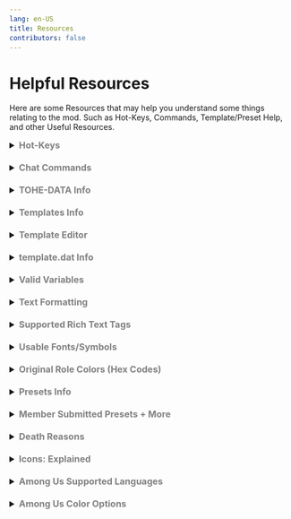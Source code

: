 ```yaml
---
lang: en-US
title: Resources
contributors: false
---
```


# Helpful Resources
Here are some Resources that may help you understand some things relating to the mod. Such as Hot-Keys, Commands, Template/Preset Help, and other Useful Resources.

<font size=3em>
<details>
<summary><b><font color=gray>Hot-Keys</font></b></summary>
Below is a list of Hot-Keys that you can use to make your experience better while playing TOHE. You can use these Hot-Keys to perform certain actions.<br>
<details>
<summary><b><font color=red>Everyone</font></b></summary>
<details>
<summary><b><font color=orange>Everyone - General</font></b></summary>
<table>
<tr>
<td align="center"> <b>Hot-Key</b></td>
<td align="center"> <b>Function</b></td>
</tr>
<tr>
<td><kbd>LeftAlt</kbd> + <kbd>Return</kbd></td>
<td>Switch to Fullscreen.</td>
</tr>
<tr>
<td><kbd>LeftAlt</kbd> + <kbd>F4</kbd></td>
<td>Use the Secret TOHE Exclusive Role.</td>
</tr>
</table>
</details>
<br>
<details>
<summary><b><font color=orange>Everyone - Mod Only</font></b></summary>
<table>
<tr>
<td align="center"> <b>Hot-Key</b></td>
<td align="center"> <b>Function</b></td>
</tr>
<tr>
<td><kbd>Ctrl</kbd></td>
<td>Go through Dropship walls in lobby.</td>
</tr>
<tr>
<td><kbd>Tab</kbd></td>
<td>Do next page.</td>
</tr>
<tr>
<td><kbd>F1</kbd></td>
<td>Show role info.</td>
</tr>
<tr>
<td><kbd>F2</kbd></td>
<td>Show add-ons info.</td>
</tr>
<tr>
<td><kbd>F3</kbd></td>
<td>Show role settings.</td>
</tr>
<tr>
<td><kbd>F4</kbd></td>
<td>Show add-ons settings.</td>
</tr>
<tr>
<td><kbd>F10</kbd></td>
<td>Open the game directory.</td>
</tr>
<tr>
<td><kbd>F5</kbd> + <kbd>T</kbd></td>
<td>Reload Custom Translations.</td>
</tr>
<tr>
<td><kbd>F5</kbd> + <kbd>X</kbd></td>
<td>Export Custom Translations and Role Colors.</td>
</tr>
<tr>
<td><kbd>F11</kbd> + <kbd>LeftAlt</kbd></td>
<td>Change the resolution.</td>
</tr>
<tr>
<td><kbd>F1</kbd> + <kbd>LeftCtrl</kbd></td>
<td>Send logs.</td>
</tr>
<tr>
<td><kbd>LeftAlt</kbd> + <kbd>C</kbd></td>
<td>Copy current settings.</td>
</tr>
</table>
</details>
</details>
<br>
<details>
<summary><b><font color=red>Host Only</font></b></summary>
<br>
<details>
<summary><b><font color=orange>Host Only - General</font></b></summary>
<table>
<tr>
<td align="center"> <b>Hot-Key</b></td>
<td align="center"> <b>Function</b></td>
</tr>
<tr>
<td><kbd>C</kbd></td>
<td>Cancel start count down.</td>
</tr>
<tr>
<td><kbd>G</kbd></td>
<td>Show intro.</td>
</tr>
<tr>
<td><kbd>I</kbd></td>
<td>Get Present Coordinate.</td>
</tr>
<tr>
<td><kbd>F6</kbd></td>
<td>Force end meeting & count votes.</td>
</tr>
<tr>
<td><kbd>LeftShift</kbd></td>
<td>Force start game.</td>
</tr>
<tr>
<td><kbd>LeftCtrl</kbd> + <kbd>LMB</kbd></td>
<td>Kill hovered player.</td>
</tr>
<tr>
<td><kbd>N</kbd> + <kbd>LeftCtrl</kbd></td>
<td>Displays the currently valid settings.</td>
</tr>
<tr>
<td><kbd>Return</kbd> + <kbd>C</kbd> + <kbd>LeftShift</kbd></td>
<td>Show chat.</td>
</tr>
<tr>
<td><kbd>Return</kbd> + <kbd>L</kbd> + <kbd>LeftShift</kbd></td>
<td>Force end game.</td>
</tr>
<tr>
<td><kbd>Return</kbd> + <kbd>M</kbd> + <kbd>LeftShift</kbd></td>
<td>Force start/end meeting.</td>
</tr>
<tr>
<td><kbd>LeftCtrl</kbd> + <kbd>LeftShift</kbd> + <kbd>E</kbd> + <kbd>Return</kbd></td>
<td>Suicide.</td>
</tr>
</table>
</details>
<br>
<details>
<summary><b><font color=orange>Host Only - Debug</font></b></summary>
<table>
<tr>
<td align="center"> <b>Hot-Key</b></td>
<td align="center"> <b>Function</b></td>
</tr>
<tr>
<td><kbd>=</kbd></td>
<td>Task number display toggle.</td>
</tr>
<tr>
<td><kbd>B</kbd></td>
<td>All players exit vent.</td>
</tr>
<tr>
<td><kbd>C</kbd></td>
<td>All players enter vent.</td>
</tr>
<tr>
<td><kbd>N</kbd></td>
<td>Clear vent.</td>
</tr>
<tr>
<td><kbd>P</kbd></td>
<td>Get Position.</td>
</tr>
<tr>
<td><kbd>Y</kbd></td>
<td>Force sync custom settings.</td>
</tr>
<tr>
<td><kbd>F2</kbd> + <kbd>LeftCtrl</kbd></td>
<td>Whether the toggle log is also output in the game.</td>
</tr>
<tr>
<td><kbd>LeftShift</kbd> + <kbd>V</kbd> + <kbd>Return</kbd></td>
<td>Teleport all players to the host.</td>
</tr>
<tr>
<td><kbd>Return</kbd> + <kbd>F</kbd> + <kbd>LeftShift</kbd></td>
<td>Kill flash.</td>
</tr>
<tr>
<td><kbd>Return</kbd> + <kbd>V</kbd> + <kbd>LeftShift</kbd></td>
<td>Clear self vote only in local game.</td>
</tr>
<tr>
<td><kbd>Return</kbd> + <kbd>D</kbd> + <kbd>LeftShift</kbd></td>
<td>Open all the doors in Airship map.</td>
</tr>
<tr>
<td><kbd>Return</kbd> + <kbd>K</kbd> + <kbd>LeftShift</kbd></td>
<td>Set kill cooldown to 0 seconds.</td>
</tr>
<tr>
<td><kbd>Return</kbd> + <kbd>T</kbd> + <kbd>LeftShift</kbd></td>
<td>Complete all your tasks.</td>
</tr>
</table>
</details>
</details>

> From: The Enhanced Network + Compiling: NotPyro404
</details>
<br>
<details>
<summary><b><font color=gray>Chat Commands</font></b></summary>

Below is a list of commands that you can use to make your experience better while playing TOHE. You can use these commands in the chat box to perform certain actions.<br><br>

Note: Commands that are italicized are considered "essential" and are recommended for all players.<br>
<details>
<summary><b><font color=red>Everyone</font></b></summary>
<details>
<summary><b><font color=orange>Everyone - General</font></b></summary>
<table>
<tr>
<td align="center"> <b>Command</b></td>
<td align="center"> <b>Function</b></td>
</tr>
<tr>
<td>/apocinfo</td>
<td>See how Apocalypse roles work.</td>
</tr>
<tr>
<td>/apocalypseinfo</td>
<td>See how Apocalypse roles work.</td>
</tr>
<tr>
<td>/color [color]</td>
<td>Change your Color to any, even if someone's taken it.</td>
</tr>
<tr>
<td>/colour [color]</td>
<td>Change your Color to any, even if someone's taken it.</td>
</tr>
<tr>
<td><b><i>/d</i></b></td>
<td><b>See how you died.</b></td>
</tr>
<tr>
<td><b><i>/death</i></b></td>
<td><b>See how you died.</b></td>
</tr>
<tr>
<td>/ghostinfo</td>
<td>See how Ghost roles work.</td>
</tr>
<tr>
<td>/h</td>
<td>Display out-of-date command info.</td>
</tr>
<tr>
<td>/help</td>
<td>Display out-of-date command info.</td>
</tr>
<tr>
<td>/icon</td>
<td><b>Display icons and what they mean.</b></td>
</tr>
<tr>
<td>/icons</td>
<td>Display icons and what they mean.</td>
</tr>
<tr>
<td>/iconhelp</td>
<td>Display icons and what they mean.</td>
</tr>
<tr>
<td>/kc</td>
<td>See how many killers remain.</td>
</tr>
<tr>
<td>/kcount</td>
<td>See how many killers remain.</td>
</tr>
<tr>
<td>/kh</td>
<td>Display the kill events of the previous round.</td>
</tr>
<tr>
<td>/killlog</td>
<td>Display the kill events of the previous round.</td>
</tr>
<tr>
<td><b><i>/l</i></b></td>
<td><b>Display the results of the previous round.</b></td>
</tr>
<tr>
<td><b><i>/lastresult</i></b></td>
<td><b>Display the results of the previous round.</b></td>
</tr>
<tr>
<td><b><i>/m</i></b></td>
<td><b>See your Role Info.</b></td>
</tr>
<tr>
<td><b><i>/myrole</i></b></td>
<td><b>See your Role Info.</b></td>
</tr>
<tr>
<td>/me</td>
<td>Gives information about the player's Friend Code, PUID, and more.</td>
</tr>
<tr>
<td>/n [r/roles]</td>
<td>Show all enabled roles.</td>
</tr>
<tr>
<td>/now [r/roles]</td>
<td>Show all enabled roles.</td>
</tr>
<tr>
<td>/n [a/all]</td>
<td>Show all enabled settings.</td>
</tr>
<tr>
<td>/now [a/all]</td>
<td>Show all enabled settings.</td>
</tr>
<tr>
<td>/qt</td>
<td>Leave lobby forever.</td>
</tr>
<tr>
<td>/quit</td>
<td>Leave lobby forever.</td>
</tr>
<tr>
<td>/rn [name]</td>
<td>Rename yourself in this session.</td>
</tr>
<tr>
<td>/rename [name]</td>
<td>Rename yourself in this session.</td>
</tr>
<tr>
<td>/r</td>
<td>Display list of active roles.</td>
</tr>
<tr>
<td><b><i>/r [name]</i></b></td>
<td><b>Display info on specified role.</b></td>
</tr>
<tr>
<td><b><i>/role [name]</i></b></td>
<td><b>Display info on specified role.</b></td>
</tr>
<tr>
<td>/rs</td>
<td>Display the roles played of the previous round.</td>
</tr>
<tr>
<td>/rolesummary</td>
<td>Display the roles played of the previous round.</td>
</tr>
<tr>
<td>/sum</td>
<td>Display the roles played of the previous round.</td>
</tr>
<tr>
<td>/summary</td>
<td>Display the roles played of the previous round.</td>
</tr>
<tr>
<td>/t [title]</td>
<td>Display a template.</td>
</tr>
<tr>
<td>/template [title]</td>
<td>Display a template.</td>
</tr>
<tr>
<td>/tpin</td>
<td>TP In the Dropship.</td>
</tr>
<tr>
<td>/tpout</td>
<td>TP Out the Dropship.</td>
</tr>
<tr>
<td>/vote</td>
<td>Vote any player you wish.</td>
</tr>
<tr>
<td>/win</td>
<td>Display the players that won the previous round.</td>
</tr>
<tr>
<td>/winner</td>
<td>Display the players that won the previous round.</td>
</tr>
<tr>
<td>/xf</td>
<td>Fix when names cover chat.</td>
</tr>
</table>
</details>
<br>
<details>
<summary><b><font color=orange>Everyone - Minigames</font></b></summary>
<table>
<tr>
<td align="center"> <b>Command</b></td>
<td align="center"> <b>Function</b></td>
</tr>
<tr>
<td>/8ball</td>
<td>"Shake" an 8ball.</td>
</tr>
<tr>
<td>/coinflip</td>
<td>Flip a Coin.</td>
</tr>
<tr>
<td>/gno [#]</td>
<td>Guess the Number.</td>
</tr>
<tr>
<td>/rand [#] [#]</td>
<td>Generate Random Number between the 2 values you gave.</td>
</tr>
<tr>
<td>/rps</td>
<td>Play Rock Paper Scissors.</td>
</tr>
</table>
</details>
<br>
<details>
<summary><b><font color=orange>Everyone - Mod Only</font></b></summary>
<table>
<tr>
<td align="center"> <b>Command</b></td>
<td align="center"> <b>Function</b></td>
</tr>
<tr>
<td>/dump</td>
<td>Dump Logs to Desktop.</td>
</tr>
<tr>
<td>/v</td>
<td>Check all player's mod version.</td>
</tr>
<tr>
<td>/version</td>
<td>Check all player's mod version.</td>
</tr>
</table>
</details>
<br>
<details>
<summary><b><font color=orange>Everyone - Role Specific</font></b></summary>
<table>
<tr>
<td align="center"> <b>Command</b></td>
<td align="center"> <b>Function</b></td>
</tr>
<tr>
<td><b><i>/id</i></b></td>
<td><b>Show all IDs of players in the lobby.</b></td>
</tr>
<tr>
<td>/answer [ⓐ/ⓑ/ⓒ]</td>
<td>Answer the Quizmaster's question if they've targeted you.</td>
</tr>
<tr>
<td>/qmquiz</td>
<td>Re-send the Quizmaster's question if you need to see it again.</td>
</tr>
<tr>
<td>/bt [ID] [role]</td>
<td>Guess the Role of another Player.</td>
</tr>
<tr>
<td>/cmp [ID] [ID]</td>
<td>Compare the alignments of two players as Inspector.</td>
</tr>
<tr>
<td>/duel [⓪/①/②]</td>
<td>Participate in a Pirate duel.</td>
</tr>
<tr>
<td>/finish</td>
<td>End a meeting as President.</td>
</tr>
<tr>
<td>/reveal</td>
<td>Reveal yourself as President.</td>
</tr>
<tr>
<td>/ret [ID]</td>
<td>Retribute a player as Retributionist.</td>
</tr>
<tr>
<td>/rv [ID]</td>
<td>Revenge a player as Nemesis.</td>
</tr>
<tr>
<td>/sw [ID] [ID]</td>
<td>Choose 2 players to Swap as Swapper.</td>
</tr>
<tr>
<td>/tl [ID]</td>
<td>Trial a player as Judge or Councillor.</td>
</tr>
<tr>
<td>/ms [yes/no]</td>
<td>Answer the Medium's 'Yes or No' question as a Ghost.</td>
</tr>
</table>
</details>
</details>
<br>
<details>
<summary><b><font color=red>VIP Only</font></b></summary>
<table>
<tr>
<td align="center"> <b>Command</b></td>
<td align="center"> <b>Function</b></td>
</tr>
<tr>
<td>/color [color]</td>
<td>Change your Color to any, even if someones taken it.</td>
</tr>
<tr>
<td>/colour [color]</td>
<td>Change your Color to any, even if someones taken it.</td>
</tr>
<tr>
<td>/rn [name]</td>
<td>Rename yourself in this session.</td>
</tr>
<tr>
<td>/rename [name]</td>
<td>Rename yourself in this session.</td>
</tr>
<tr>
<td>/tagcolor</td>
<td>Changes the player's tag color.</td>
</tr>
<tr>
<td>/tagcolour</td>
<td>Changes the player's tag color.</td>
</tr>
<tr>
<td>/vipcolor [HEXCODE]</td>
<td>Change your tag color.</td>
</tr>
</table>
</details>
<br>
<details>
<summary><b><font color=red>Moderator Only</font></b></summary>
<table>
<tr>
<td align="center"> <b>Command</b></td>
<td align="center"> <b>Function</b></td>
</tr>
<tr>
<td>/ban [ID] [reason]</td>
<td>Ban specified player.</td>
</tr>
<tr>
<td>/kick [ID] [reason]</td>
<td>Kick specified player.</td>
</tr>
<tr>
<td>/mid</td>
<td>Show All Players IDs.</td>
</tr>
<tr>
<td>/modcolor [HEXCODE]</td>
<td>Change your tag color.</td>
</tr>
<tr>
<td><b><i>/s [message]</i></b></td>
<td><b>Send moderator message.</b></td>
</tr>
<tr>
<td><b><i>/say [message]</i></b></td>
<td><b>Send moderator message.</b></td>
</tr>
<tr>
<td>/tagcolor</td>
<td>Changes the player's tag color.</td>
</tr>
<tr>
<td>/tagcolour</td>
<td>Changes the player's tag color.</td>
</tr>
<tr>
<td>/warn [ID] [reason]</td>
<td>Warn specified player.</td>
</tr>
</table>
</details>
<br>
<details>
<summary><b><font color=red>Host Only</font></b></summary>
<table>
<tr>
<td align="center"> <b>Command</b></td>
<td align="center"> <b>Function</b></td>
</tr>
<tr>
<td>/changerole</td>
<td>Allows the Host to change their role midround to a vanilla one.</td>
</tr>
<tr>
<td>/cosid</td>
<td>Logs the current outfit accessory IDs.</td>
</tr>
<tr>
<td>/cs [sound]</td>
<td>Play a custom sound (sound = file name in TOHE).</td>
</tr>
<tr>
<td>/dis [crew/imp]</td>
<td>Someone Disconnected.</td>
</tr>
<tr>
<td>/disconnect [crew/imp]</td>
<td>Someone Disconnected.</td>
</tr>
<tr>
<td>/end</td>
<td>Ends the game.</td>
</tr>
<tr>
<td>/exe [ID]</td>
<td>Execute specified player (no body).</td>
</tr>
<tr>
<td>/hn</td>
<td>Hide your name.</td>
</tr>
<tr>
<td>/hidename</td>
<td>Hide your name.</td>
</tr>
<tr>
<td><b><i>/id</i></b></td>
<td><b>Show all IDs of players in the lobby.</b></td>
</tr>
<tr>
<td>/level [#]</td>
<td>Sets the player's level to the number they choose for that session.</td>
</tr>
<tr>
<td>/kill [ID]</td>
<td>Kill specified player (leave body).</td>
</tr>
<tr>
<td>/mw</td>
<td>Sets the amount of time modded clients must wait between messages.</td>
</tr>
<tr>
<td>/messagewait</td>
<td>Sets the amount of time modded clients must wait between messages.</td>
</tr>
<tr>
<td>/poll</td>
<td><b>Begin a poll in your lobby.</b></td>
</tr>
<tr>
<td>/rn [name]</td>
<td>Rename yourself in this session.</td>
</tr>
<tr>
<td>/rename [name]</td>
<td>Rename yourself in this session.</td>
</tr>
<tr>
<td><b><i>/s [message]</i></b></td>
<td><b>Send host message.</b></td>
</tr>
<tr>
<td><b><i>/say [message]</i></b></td>
<td><b>Send host message.</b></td>
</tr>
<tr>
<td>/sd [sound]</td>
<td>Plays a sound which exists in the game.</td>
</tr>
<tr>
<td>/setplayers</td>
<td>Set maximum lobby size.</td>
</tr>
<tr>
<td>/tagcolor</td>
<td>Changes the player's tag color.</td>
</tr>
<tr>
<td>/tagcolour</td>
<td>Changes the player's tag color.</td>
</tr>
<tr>
<td>/up [role]</td>
<td>Select a specified role that you'll be in the next match.</td>
</tr>
</table>
</details>

> From: The Enhanced Network + Compiling: NotPyro404
</details>
<br>
<details>
<summary><b><font color=gray>TOHE-DATA Info</font></b></summary>

Open the root directory of game: `...\Among Us\TOHE-DATA\`

There are a few files:

- `BanList.txt`: A list of friendcodes that will be unable to join your lobby.

- `Default_Teamplate.txt`: This is the Default TOHE Template file. If you wish to reset your templates to default, You can use this. (No idea why it says Teamplate.)

- `DenyName.txt`: A list of names that will be filtered out of the game.

- `Moderators.txt`: A list of friendcodes that will receive a nice Moderator tag (editable via `...\Among Us\Language\english.dat`) as well as permissions to moderate your lobby (such as using the commands near the top of the page). Only grant users you trust these permissions! (NOTE: `english.dat` is only if you are on the English Translation of base game Among Us. If you are using another Translation, please rename the english part to the translation you are using. (ie: `Spanish.dat/SChinese.dat/Latam.dat`/so on.) A list of all base game supported translations can be found on the [Resources](./Resources.html) Page.)

- `template.txt`: You can modify the `welcome` and `onMeeting` messages here. You can also add custom templates here as well following the same format as `welcome` & `onMeeting` use.

- `VIP-List.txt`: A list of friendcodes that will be given a sweet VIP tag (editable via `...\Among Us\Language\english.dat`) as well as permissions to change their name color. (NOTE: `english.dat` is only if you are on the English Translation of base game Among Us. If you are using another Translation, please rename the english part to the translation you are using. (ie: `Spanish.dat/SChinese.dat/Latam.dat`/so on.) A list of all base game supported translations can be found on the [Resources](./Resources.html) Page.)

- `WhiteList.txt`: A list of friendcodes that will be exempt from blacklisted platforms, along with level requirements.

> From: The Enhanced Network + Compiling: NotPyro404
</details>
<br>
<details>
<summary><b><font color=gray>Templates Info</font></b></summary>

Open the root directory of the mod and find the `..\Among Us\TOHE-DATA\template.txt` file.

You can see that there are some words in the file, such as `welcome`, `onMeeting`, and other gibberish.
- `welcome:exampleMessage` - this is the message that will be sent when other players enter your lobby.
- `onMeeting:exampleMessage` - this is the message that will be sent when each meeting starts. 
- `onFirstMeeting:exampleMessage` - this is just like `onMeeting`, but the message sent here will only be sent on the <i>first</i> meeting. Any meetings after will prioritize `onMeeting`. 

You can edit these templates, or add your own on new-lines!

On a new-line, you want to add your trigger word and your message. Such as: `[example]:this is an example template!` <i>(The trigger word being `[example]` and the message being `this is an example template!`. (YOU NEED THE `:`!))</i> You can add as many of these as you want. You can then save the file, boot up the mod, and run `/t [example]` in your chat box to see if it's set up to your liking!

Alternatively, you may also use this [Template Editor](https://ultradragon005.github.io/AmongUs-Utilities/editor.html) put together by one of TOHE's Contributors, [Drakos](https://github.com/Ultradragon005).
<details>
<summary><b><font color=gray>Guide</font></b></summary>

There is a Tutorial at the bottom of the Template Editior's page if you need it. If you do not want to watch it, here's a small guide abounht how to use it.

1. Enter a Title for the template. This title will be displayed at the top of the template when its activated in game. Here's what the title will look like by default:
![image](./images/TemplateTitle.png)
2. Enter in what you want the template to display. You can edit the Font Size & Text Colors, but it is recommended to do it last. (From: Drakos)
3. Enter in the name for this template. This name will also be the trigger word for this template. `[example]:this is an example template!` (`[example]` being the name/trigger word)
4. Click the "Copy as HTML Formatted" to copy your template to your clipboard.
5. Locate `..\Among Us\TOHE-DATA\template.txt` and paste your new template on a new-line.
6. You can then save the file [`[Ctrl] + [S]`], boot up the mod, and run `/t [example]` in your chat box to see if it's set up to your liking!
</details>

If you create copies of the template name on newlines, it will send them in seperate messages. Here's an example from Drakos: 
![image](./images/TemplateNewLines.png)

> From + Compiling: NotPyro404 + Images: Drakos
</details>
<br>
<details>
<summary><b><font color=gray>Template Editor</font></b></summary>

Here's a Template Editor which you can use to edit or create templates.<br>
[Template Editor](https://ultradragon005.github.io/AmongUs-Utilities/editor.html)<br>

The Template Editor is only 1 of the many Utilities (Also by Drakos) which are on this [Among Us Utilities](https://ultradragon005.github.io/AmongUs-Utilities/index.html) page. You can find a [Welcome Message Guide](https://ultradragon005.github.io/AmongUs-Utilities/guide.html), [Pixel Art Editor](https://ultradragon005.github.io/AmongUs-Utilities/pixelgrid.html), [Gallery](https://ultradragon005.github.io/AmongUs-Utilities/gallery.html), & also the [Template Editor](https://ultradragon005.github.io/AmongUs-Utilities/editor.html) shown already.<br><br>

> From: Drakos
</details>
<br>
<details>
<summary><b><font color=gray>template.dat Info</font></b></summary>

You can edit your `template.dat` to say really anything you want! You can also download custom templates shared by others. If you want to use one, make sure the file is renamed to `english.dat` before using it, if it isn't already. (NOTE: english.dat is only if you are on the English Translation of base game Among Us. If you are using another Translation, please rename the english part to the translation you are using. (ie: `Spanish.dat/SChinese.dat/Latam.dat`/so on.) A list of all base game supported translations can be found on the [Resources](./Resources.html) Page.)<br><br>

Note: You have to put the file in the following directory: `.\Among Us\Language` for it to work. (Make sure your file is a `.dat` file, otherwise it will not work. Paste it alongside the `template.dat` file already in your folder.)<br><br>

You can do a lot with your `template.dat`, for this though, we'll refer to it as `english.dat` for simplicity sake. For starters, you can edit the Host Text, Icon, & Color. I won't go into depth on <i>everything</i> that the `english.dat` can edit, but it's almost every line of text that can be displayed on the screen. Once you get the hang of editing the Host Text, Icon, & Color, you can move down the list to edit anything you really want to (Such as Role Names, Role Descriptions, VIP Text, Moderator Text, and more).<br>
Below is what the default `template.dat` looks like, Versus what the edited `english.dat` I have looks like.<br>
![image](./images/HostTextDefault.png)<br>
Versus what the edited `english.dat` I have looks like.<br>
![image](./images/HostTextEdited.png)<br><br>

Just mess around a little bit, and have fun! Make sure you copy your template as a backup before you try messing with it again, or messing with the mod itself.<br>

For some member submitted translations (not yet supported by TOHE/Base game Among Us), browse [here](/Translations.html).<br>

> From + Compiling: NotPyro404
</details>
<br>
<details>
<summary><b><font color=gray>Valid Variables</font></b></summary>

- `{{PlayerSpeedMod}}` - Displays the speed of players.
- `{{CrewLightMod}}` - Displays the vision radius of a Crewmate.
- `{{ImpostorLightMod}}` - Displays the vision radius of an Impostor.
- `{{KillCooldown}}` - Displays the default Kill Cooldown set in your Among Us settings.
- `{{NumCommonTasks}}` - Displays the amount of Common Tasks per player.
- `{{NumLongTasks}}` - Displays the amount of Long Tasks per player.
- `{{NumShortTasks}}` - Displays the amount of Short Tasks per player.
- `{{AmongUsVersion}}` - Displays the current Among Us version.
- `{{InternalVersion}}` - Displays the source code plugin version.
- `{{NumEmergencyMeetings}}` - Displays the amount of emergency meetings allowed per player.
- `{{EmergencyCooldown}}` - Displays the cooldown before you can call another meeting after the last one is finished.
- `{{DiscussionTime}}` - Displays the time period where you can talk before voting.
- `{{VotingTime}}` - Displays the time period where you vote.
- `{{Date}}` - Displays the current date.
- `{{Time}}` - Displays the current time.
- `{{RoomCode}}` - Displays the Room Code.
- `{{PlayerName}}` - Displays the players username. (The one reading the variable)
- `{{HostName}}` - Displays the hosts username.
- `{{ModVersion}}` - Displays the current version of TOHE.
- `{{Map}}` - Displays the Map that is going to be played.

> From: The Enhanced Network + Compiling: NotPyro404
</details>
<br>
<details>
<summary><b><font color=gray>Text Formatting</font></b></summary>

- `<color=#[hex]>exampleText</color>` Changes the <span style="background-image: linear-gradient(to right, red, orange, yellow, green, blue, indigo, violet); -webkit-background-clip: text; color: transparent;"> Color </span> of the text/font.
- `<b>exampleText</b>` Enables <b>Bold</b> for the text/font.
- `<s>exampleText</s>` Enables <s>Strikethrough</s> for the text/font.
- `<u>exampleText</u>` Enables <u>Underline</u> for the text/font.
- `<i>exampleText</i>` Enables <i>Italics</i> for the text/font.
- `<mark>exampleText</mark>` Enables <mark>Highlight</mark> for the text/font.
- `<sup>exampleText</sup>` Enables <sup>Superscript</sup> for the text/font.
- `<sub>exampleText</sub>` Enables <sub>Subscript</sub> for the text/font.
- `<size=[size][%]>exampleText</size>` Sets the <font size=2em>Size</font> of the text/font. (Can type exact text/font sizes or use percentages.)
- `\n` Creates a New Line. (Such as `<br>` (or the `[Enter]` key) would)

> From: The Enhanced Network + Compiling: NotPyro404
</details>
<br>
<details>
<summary><b><font color=gray>Supported Rich Text Tags</font></b></summary>

Here's a full list of Rich Text Tags that you can use for formatting. Some may not work, so keep that in mind. There is a `<font>` tag, that will not work with all fonts, it will only work with the Fonts covered in the next dropdown menu.
[Link to List](https://docs.unity3d.com/Packages/com.unity.textmeshpro@3.2/manual/RichTextSupportedTags.html)<br><br>

> From: Unity Technologies
</details>
<br>
<details>
<summary><b><font color=gray>Usable Fonts/Symbols</font></b></summary>

Here's a Doc covering Fonts & Symbols that you can use while creating Templates! This Doc also shows some Sprites which are technically other Symbols, as well as some Icons and what exactly they mean when you see them!<br>
[Link to Doc](https://docs.google.com/document/d/e/2PACX-1vQh4sc9RL_Byt3kextqngdaAuGovFO_YaxHITZsIKqcd39mUAc6sQ89sfsSRGZsHUCecfIQiDY2WtQ-/pub)<br><br>

> From: Drakos
</details>
<br>
<details>
<summary><b><font color=gray>Original Role Colors (Hex Codes)</font></b></summary>

You can find the <i>original</i> Hex Codes of TOHE Roles [Here](https://github.com/0xDrMoe/TownofHost-Enhanced/blob/main/Resources/roleColor.json).<br><br>

> From: The Enhanced Network
</details>
<br>
<details>
<summary><b><font color=gray>Presets Info</font></b></summary>

You can save your favorite settings as presets and load them later. You can also download presets shared by others. If you want to use a preset, make sure the file is renamed to `Options.json` before using if, it isn't already. (If you do not have `File name extensions` marked on the `View` Tab, you only need to rename it to `Options`.)<br>

Note: You have to put the file in the following directory: `.\Among Us\TOHE-DATA\SaveData` for it to work. (If you cannot locate `TOHE-DATA\SaveData`, try enabling `Hidden items` on the `View` Tab!)<br>

For some member submitted presets, browse [here](/Presets.html).<br>

> From + Compiling: NotPyro404
</details>
<br>
<details>
<summary><b><font color=gray>Member Submitted Presets + More</font></b></summary>

For Member Submitted Presets, visit the [Presets](/Presets.html) page.
For Member Submitted Translations, visit the [Custom Translations](/Translations.html) page.

> From + Compiling: NotPyro404
</details>
<br>
<details>
<summary><b><font color=gray>Death Reasons</font></b></summary>

Here's a list of Death Reasons, and what makes them occur: [Death Reasons](https://docs.google.com/document/d/e/2PACX-1vTD5Qn3DchoADfPjxH1j11wfXzp3Is9GAMYnZYt5RePbM7OS_Iz4mNWgigQvN3rkFHh_QVfBguhV0rb/pub)<br>
If you don't want to read the Doc, they will all be listed below!<br><br>

`- Death Reason`<br>
`Role/Scenario: (Rough Explanation)`<br><br>

- Kill<br>
Any Role that can Kill (Is applied to any role that does not have a special death reason)<br><br>

- Ejected<br>
When a player is voted (Is applied when a player is voted out during a Meeting)<br><br>

- Suicide<br>
Unlucky (Happens to the player by chance)<br>
Ghoul (If the player with Ghoul finishes all tasks when alive)<br>
Addict (If the Addict does not vent by the suicide timer)<br>
Deathpact (If the marked players do not meet in time)<br>
Mastermind (If the manipulated target does not kill by the timer, or a meeting is called while they are manipulated)<br>
Mercenary (If Mercenary does not kill by the suicide timer)<br>
Pixie (Can only happen if Pixie suicides if target is not voted out setting is on)<br>
Terrorist (Can only happen if Can Win by Suicide setting is on)<br><br>

- Disconnected<br>
Player leaves the Game (If no cause of death was established, does not always display if the player disconnected)<br><br>

- Fall<br>
Ladders on Airship/Fungle (Fall From Ladders setting)<br><br>

- Guessed
Evil Guesser (If a player was guessed or if a player misguessed)<br>
Nice Guesser (If a player was guessed or if a player misguessed)<br>
Doomsayer (If a player was guessed or if a player misguessed)<br>
Guesser (If a player was guessed or if a player misguessed)<br>
Guesser Mode (If a player was guessed or if a player misguessed)<br><br>

- Other<br>
Shouldn’t happen (404: DeathReasonNotFound)<br>
Game Master (Only exception, the death reason of Game Master will be Other)<br><br>

- Spelled<br>
Witch (Given to a player marked by the Witch if the Witch isn't voted out)<br><br>

- Cursed<br>
Cursed Wolf (Given to players killed by the Cursed Wolf's reflect)<br><br>

- Hexed<br>
Hex Master (Given to a player marked by the Hex Master if the HexMaster isn't voted out)<br><br>

- Heartbroken<br>
Lovers (Given to the other Lover when their Lover died)<br><br>

- Bitten<br>
Vampire (Given to players that Vampire has used their kill button on)<br><br>

- Poisoned<br>
Poisoner (Given to players that Poisoner has used their kill button on)<br>
Alchemist (Poison Potion)<br><br>

- Exploded<br>
Bomber (Given to players within the radius of the Bomber when it explodes)<br>
Nuker (Given to players within the radius of the Nuker when it explodes)<br>
Fireworker (Given to players killed by the Fireworker's fireworks)<br>
Berserker (If Bombed Kills setting on)<br>
Bastion (Given to players if they use a vent that the Bastion did)<br>
Agitator (Given to players if they hold the Agitator's bomb (hot potato) and don't pass it on)<br>
Taskinator (Given to player if they do a task that the Taskinator did)
Terrorist (Given to all players when Terrorist meets their win-condition)<br>
Burst (Given to Killer if they killed a player with Burst & failed to stay in a vent when the detonation goes off)<br><br>

- Misfire
Deceiver (Whoever Deceiver’s ability is used on)<br>
Reverie (If Cooldown increases too much)<br>
Sheriff (If Sheriff tries to kill player with role they aren’t allowed to kill)<br>
Fireworker (If Fireworker is in their own radius when they explode)<br>
Hater (Hater kills target when misfire setting)<br>
Pursuer (When whoever Pursuer blanks attempts to kill)<br>
Vengeful Romantic (If killed someone other than partner’s killer)<br><br>

- Burned
Arsonist (Given to players that have been doused when the Arsonist vented & killed)<br><br>

- Sniped<br>
Sniper (Given to players that have been killed by the Sniper)<br><br>

- Revenge
Avenger (Happens to a random player when player with Avenger is killed)<br>
Randomizer (Happens by chance)<br>
Retributionist (Whoever Retributionist kills using their '/rv' command)<br>
Butcher (If Butcher kills Avenger then EVERYONE gets this)<br>
Nemesis (Whoever Nemesis kills using their '/rv' command)<br><br>

- Execution<br>
Jailer (Given to the players that the Jailer has jailed & killed)<br><br>

- Eaten<br>
Pelican (Given to the players that the Pelican has used their kill button on)<br><br>

- Victim<br>
Hater (Given to the player that the Hater successfully killed)<br>
Revolutionist (Given to the player that the Revolutionist attempted to recruit)<br>
Bodyguard (Given to the Bodyguard themselves)<br><br>

- Quantization<br>
Lightning (Given if a player touches another player after becoming Quantum Ghost)<br><br>

- Overtired<br>
Workholic (Given to the Workholic if they complete their tasks)<br><br>

- Ashamed<br>
Workaholic (Given to everyone else alive if Workaholic completes their tasks)<br><br>

- Destroyed<br>
Provocateur (Given to the Provocateur's target)<br>
Crusader (Given to Crusader if it tries to kill Pestilence)<br><br>

- Dismembered<br>
Butcher (Given to players the Butcher has killed)<br><br>

- Strangled<br>
Hangman (Given to players the Hangman has killed while they were shapeshifted)<br><br>

- Judged<br>
Councillor (Given to players that the Councillor used their '/tl' command on)<br>
Judge (Given to players that the Judge used their '/tl' command on)<br><br>

- Infected<br>
Infectious (Given to players killed by the Infectious)<br>
Plague Scientist (Given to players killed by the Plague Scientist)<br>
Virus (Given to players killed by the Virus)<br><br>

- Jinxed<br>
Jinx (Given to players killed by the Jinx's reflect)<br><br>

- Hacked<br>
Glitch (Given to players killed by the Glitch)<br><br>

- Plundered<br>
Pirate (Given to a player that loses the duel against the Pirate)<br><br>

- Shrouded<br>
Shroud (Given to a player marked by the Shroud if the Shroud isn't voted out, or the player hasn't performed a kill)<br><br>

- Mauled<br>
Werewolf (Given to players caught in the Werewolf's Maul Radius)<br><br>

- Drained<br>
Puppeteer ('Puppet dies alongside victim' Setting)<br><br>

- Shattered<br>
Fragile (Given to a player that any Impostor based role interacted with)<br><br>

- Trapped<br>
Trapster (Given to players that report a body killed by the Trapster)<br><br>

- Targeted<br>
Kamikaze (Given to players killed when the Kamikaze dies)<br><br>

- Retribution<br>
Instigator (Given to players that voted for the same player that the Instigator voted for)<br><br>

- Sliced<br>
Hawk (Given to a player that the Hawk has haunted)<br><br>

- Bleed<br>
Bloodmoon (Given to a player that the Bloodmoon has haunted)<br><br>

- Wrong Quiz Answer<br>
Quizmaster (Given to players that incorrectly answer a question from the Quizmaster)<br><br>

- Starved<br>
Famine (Given to anyone without bread after Famine transforms and is not voted out, or when famine uses their kill button on a player after that)<br><br>

- Armageddon<br>
Death (Given to everyone alive if Death is not voted out when they transform)<br><br>

- Alive<br>
Bug (This Death Reason occured awhile ago due to bugs, but has since been patched out)<br><br>

> From: Marg + Compiling: NotPyro404
</details>
<br>
<details>
<summary><b><font color=gray>Icons: Explained</font></b></summary>
<table>
<tr>
<td align="center"><b>Icon</b></td>
<td align="center"><b>Scenario</b></td>
</tr>
<tr>
<td><font color=#ff1919>†</font></td>
<td>This player was spelled by a <font color=#ff1919>Witch</font></td>
</tr>
<tr>
<td><font color=#fc04fc>乂</font></td>
<td>This player was hexed by a <font color=#fc04fc>Hex Master</font></td>
</tr>
<tr>
<td><font color=#6697FF>◈</font></td>
<td>This player was shrouded by a <font color=6697FF>Shroud</font></td>
</tr>
<tr>
<td><font color=EDC240>⦿</font></td>
<td>This player is being dueled by a <font color=#EDC240>Pirate</font></td>
</tr>
<tr>
<td><font color=#8464bc>?!</font></td>
<td>This player is being quizzed by a <font color=#8464bc>Quizmaster</font></td>
</tr>
<tr>
<td><font color=#b8fb4f>⚠</font></td>
<td>This player is a <font color=#b8fb4f>Snitch</font> who is about to finish their tasks</td>
</tr>
<tr>
<td><font color=#f8fa87>⚠</font></td>
<td>This player is a <font color=#f8fa87>Solsticer</font> who is about to finish their tasks</td>
</tr>
<tr>
<td><font color=#39FF14>✚</font></td>
<td>This player has a <font color=#39FF14>Medic</font> Shield</td>
</tr>
<tr>
<td><font color=#999DA0>♦</font></td>
<td>This player is the <font color=#999DA0>Executioner</font>'s target</td>
</tr>
<tr>
<td><font color=#2E856E>♦</font></td>
<td>This player is your <font color=#2E856E>Lawyer</font></td>
</tr>
<tr>
<td><font color=#FFA500>♦</font></td>
<td>This player is your <font color=#FFA500>Follower</font></td>
</tr>
<tr>
<td><font color=#fc1494>♥</font></td>
<td>This player is a <font color=#fc1494>Romantic</font></td>
</tr>
<tr>
<td><font color=#ff9ace>♥</font></td>
<td>This player is a <font color=#ff9ace>Lover</font></td>
</tr>
<tr>
<td><font color=#f0ef5b>★</font></td>
<td>This player is a <font color=#f0ef5b>Super Star</font></td>
</tr>
<tr>
<td><font color=#f46f4e>★</font></td>
<td>This player is a <font color=#f46f4e>Cyber</font></td>
</tr>
<tr>
<td><font color=#5573aa>★</font></td>
<td>This player is a <font color=#5573aa>Marshall</font></td>
</tr>
<tr>
<td><font color=#4682b4>☆</font></td>
<td>This player is a <font color=#4682b4>Captain</font></td>
</tr>
<tr>
<td><font color=#404040>☜</font></td>
<td>This player is a teammate of the <font color=#404040>Schrodinger's Cat</font></td>
</tr>
<tr>
<td><font color=#aa900d>⊠</font></td>
<td>This player is marked by the <font color=#aa900d>Jailer</font></td>
</tr>
<tr>
<td><font color=#ff1919>╳</font></td>
<td>This player is blackmailed by the <font color=#ff1919>Blackmailer</font></td>
</tr>
<tr>
<td><font color=#ff1919>∇</font></td>
<td>This player is marked by the <font color=#ff1919>Kamikaze</font></td>
</tr>
<tr>
<td><font color=#ff1919>■</font></td>
<td>This player is a quantum ghost marked by the <font color=#ff1919>Lightning</font></td>
</tr>
<tr>
<td><font color=#8c7458>●</font></td>
<td>Used by the <font color=#8c7458>Baker</font> to mark who has Bread</td>
</tr>
<tr>
<td><font color=#a475a4>♠</font></td>
<td>Used by the <font color=#a475a4>Soul Collector</font> to mark who's death they're predicting.</td>
</tr>
<tr>
<td><font color=#e5f6b4>⦿</font></td>
<td>Used by the <font color=#e5f6b4>Plaguebearer</font> to mark who they have plagued.</td>
</tr>
</table>

> From + Compiling: NotPyro404
</details>
<br>
<details>
<summary><b><font color=gray>Among Us Supported Languages</font></b></summary>

Below is a list of all languages supported by Vanilla Among Us.<br><br>

- <font color=#002654><b>French</b></font> - French<br>
- <font color=#bd0029><b>Japanese</b></font> - Japanese<br>
- <font color=#009b3a><b>Latam </b></font> - Latin American<br>
- <font color=#009344><b>Italian</b></font> - Italian<br>
- <font color=#ffc400><b>Spanish</b></font> - Spanish<br>
- <font color=#de2910><b>SChinese</b></font> - Simplified Chinese<br>
- <font color=#de2910><b>TChinese</b></font> - Traditional Chinese<br>
- <font color=#cf192b><b>English</b></font> - English<br>
- <font color=#009b3a><b>Brazilian</b></font> - Portuguese Brazil<br>
- <font color=#0036a7><b>Russian</b></font> - Russian<br>
- <font color=#1e448b><b>Dutch</b></font> - Dutch<br>
- <font color=#ffcf00><b>German</b></font> - German<br>
- <font color=#056306><b>Portuguese </b></font> - Portuguese Portugal<br>
- <font color=#CD2E3A><b>Korean</b></font> - Korean<br>
- <font color=#FED141><b>Filipino</b></font> - Filipino<br>
- <font color=#FF8200><b>Irish</b></font> - Irish<br>

> From: Innersloth + Compiling: NotPyro404
</details>
<br>
<details>
<summary><b><font color=gray>Among Us Color Options</font></b></summary>

Below is a list of all colors + their IDs supported by Vanilla Among Us.<br><br>

<table>
<tr>
<td align="center"><b>ID</b></td>
<td align="center"><b>Color</b></td>
</tr>
<tr>
<td><font color=#c61111>0</font></td>
<td><font color=#c61111>Red</font></td>
</tr>
<tr>
<td><font color=#132ed2>1</font></td>
<td><font color=#132ed2>Blue</font></td>
</tr>
<tr>
<td><font color=#11802d>2</font></td>
<td><font color=#11802d>Green</font></td>
</tr>
<tr>
<td><font color=#eb53b9>3</font></td>
<td><font color=#eb53b9>Pink</font></td>
</tr>
<tr>
<td><font color=#f07d0d>4</font></td>
<td><font color=#f07d0d>Orange</font></td>
</tr>
<tr>
<td><font color=#f6f657>5</font></td>
<td><font color=#f6f657>Yellow</font></td>
</tr>
<tr>
<td><font color=#3f474e>6</font></td>
<td><font color=#3f474e>Black</font></td>
</tr>
<tr>
<td><font color=#d7e1f1>7</font></td>
<td><font color=#d7e1f1>White</font></td>
</tr>
<tr>
<td><font color=#6b2fbc>8</font></td>
<td><font color=#6b2fbc>Purple</font></td>
</tr>
<tr>
<td><font color=#71491e>9</font></td>
<td><font color=#71491e>Brown</font></td>
</tr>
<tr>
<td><font color=#38e2dd>10</font></td>
<td><font color=#38e2dd>Cyan</font></td>
</tr>
<tr>
<td><font color=#50ef39>11</font></td>
<td><font color=#50ef39>Lime</font></td>
</tr>
<tr>
<td><font color=#6b2b3c>12</font></td>
<td><font color=#6b2b3c>Maroon</font></td>
</tr>
<tr>
<td><font color=#ecc0d3>13</font></td>
<td><font color=#ecc0d3>Rose</font></td>
</tr>
<tr>
<td><font color=#fffebe>14</font></td>
<td><font color=#fffebe>Banana</font></td>
</tr>
<tr>
<td><font color=#708496>15</font></td>
<td><font color=#708496>Gray</font></td>
</tr>
<tr>
<td><font color=#928776>16</font></td>
<td><font color=#928776>Tan</font></td>
</tr>
<tr>
<td><font color=#ec7578>17</font></td>
<td><font color=#ec7578>Coral</font></td>
</tr>
</table>

> From: Innersloth + Compiling: NotPyro404
</details>
</font>